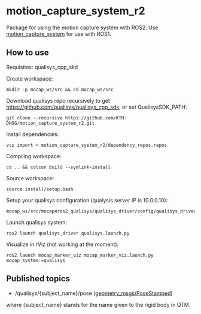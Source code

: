 # motion_capture_system_r2

Package for using the motion capture system with ROS2. Use [motion_capture_system](https://github.com/KTH-DHSG/motion_capture_system) for use with ROS1.

## How to use

Requisites: qualisys_cpp_skd

Create workspace:
```
mkdir -p mocap_ws/src && cd mocap_ws/src
```
Download qualisys repo recursively to get https://github.com/qualisys/qualisys_cpp_sdk, or set QualisysSDK_PATH:
```
git clone --recursive https://github.com/KTH-DHSG/motion_capture_system_r2.git
```
Install dependencies:
```
vcs import < motion_capture_system_r2/dependency_repos.repos
```
Compiling workspace:
```
cd .. && colcon build --symlink-install
```
Source workspace:
```
source install/setup.bash
```
Setup your qualisys configuration (qualysis server IP is 10.0.0.10):
```
mocap_ws/src/mocap4ros2_qualisys/qualisys_driver/config/qualisys_driver_params.yaml
```
Launch qualisys system:
```
ros2 launch qualisys_driver qualisys.launch.py
```
Visualize in rViz (not working at the moment):
```
ros2 launch mocap_marker_viz mocap_marker_viz.launch.py mocap_system:=qualisys
```

## Published topics

- /qualisys/{subject_name}/pose ([geometry_msgs/PoseStamped](http://docs.ros.org/en/api/geometry_msgs/html/msg/PoseStamped.html))

where {subject_name} stands for the name given to the rigid body in QTM. 
